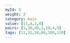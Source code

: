 ```yaml
---
myId: 5
weight: 3
category: main
value: [11,4,1,0]
pairs: [1,30,40,1,10,4,5]
tags: [11,32,50,86,108,120]
---
```

